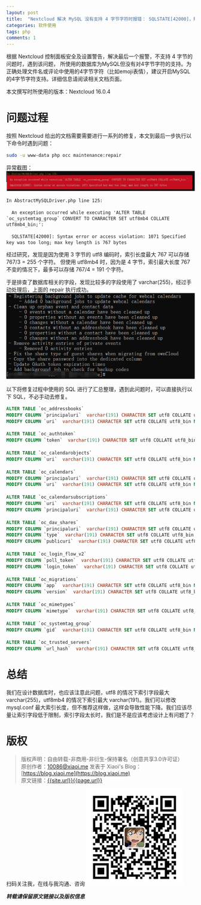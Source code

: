 ```yaml
---
layout: post
title:  "Nextcloud 解决 MySQL 没有支持 4 字节字符时报错： SQLSTATE[42000]，解决办法"
categories: 软件使用
tags: php
comments: 1
---
```

根据 Nextcloud 控制面板安全及设置警告，解决最后一个报警，不支持 4 字节的问题时，遇到该问题，
所使用的数据库为MySQL但没有对4字节字符的支持。为正确处理文件名或评论中使用的4字节字符（比如emoji表情），建议开启MySQL的4字节字符支持。详细信息请阅读相关文档页面。

本文撰写时所使用的版本：Nextcloud 16.0.4

# 问题过程
按照 Nextcloud 给出的文档需要需要进行一系列的修复，本文到最后一步执行以下命令时遇到问题：
```sh
sudo -u www-data php occ maintenance:repair
```
异常截图：
![image](/assets/res/img/219ac8fa9c61bb023bb783389d7ff12ee29c60ff.png)
```error
In AbstractMySQLDriver.php line 125:

  An exception occurred while executing 'ALTER TABLE `oc_systemtag_group` CONVERT TO CHARACTER SET utf8mb4 COLLATE utf8mb4_bin;':

  SQLSTATE[42000]: Syntax error or access violation: 1071 Specified key was too long; max key length is 767 bytes

```
经过研究，发现是因为使用 3 字节的 utf8 编码时，索引长度最大 767 可以存储 767/3 = 255 个字符。
但使用 utf8mb4 时，因为是 4 字节，索引最大长度 767 不变的情况下，最多可以存储 767/4 = 191 个字符。

于是排查了数据库相关的字段，发现比较多的字段使用了 varchar(255)，经过手动处理后，上面的 repair 执行成功。
![image](/assets/res/img/9352add5b0cc26772b2334116adadfa25e8fb135.png)

以下将修复过程中使用的 SQL 进行了汇总整理，遇到此问题时，可以直接执行以下 SQL，不必手动去修复。
```sql
ALTER TABLE `oc_addressbooks`
MODIFY COLUMN `principaluri`  varchar(191) CHARACTER SET utf8 COLLATE utf8_bin NULL DEFAULT NULL AFTER `id`
MODIFY COLUMN `uri`  varchar(191) CHARACTER SET utf8 COLLATE utf8_bin NULL DEFAULT NULL AFTER `displayname`;

ALTER TABLE `oc_authtoken`
MODIFY COLUMN `token`  varchar(191) CHARACTER SET utf8 COLLATE utf8_bin NOT NULL DEFAULT '' AFTER `name`;

ALTER TABLE `oc_calendarobjects`
MODIFY COLUMN `uri`  varchar(191) CHARACTER SET utf8 COLLATE utf8_bin NULL DEFAULT NULL AFTER `calendardata`;

ALTER TABLE `oc_calendars`
MODIFY COLUMN `principaluri`  varchar(191) CHARACTER SET utf8 COLLATE utf8_bin NULL DEFAULT NULL AFTER `id`,
MODIFY COLUMN `uri`  varchar(191) CHARACTER SET utf8 COLLATE utf8_bin NULL DEFAULT NULL AFTER `displayname`;

ALTER TABLE `oc_calendarsubscriptions`
MODIFY COLUMN `uri`  varchar(191) CHARACTER SET utf8 COLLATE utf8_bin NULL DEFAULT NULL AFTER `id`,
MODIFY COLUMN `principaluri`  varchar(191) CHARACTER SET utf8 COLLATE utf8_bin NULL DEFAULT NULL AFTER `uri`;

ALTER TABLE `oc_dav_shares`
MODIFY COLUMN `principaluri`  varchar(191) CHARACTER SET utf8 COLLATE utf8_bin NULL DEFAULT NULL AFTER `id`,
MODIFY COLUMN `type`  varchar(191) CHARACTER SET utf8 COLLATE utf8_bin NULL DEFAULT NULL AFTER `principaluri`,
MODIFY COLUMN `publicuri`  varchar(191) CHARACTER SET utf8 COLLATE utf8_bin NULL DEFAULT NULL AFTER `resourceid`;

ALTER TABLE `oc_login_flow_v2`
MODIFY COLUMN `poll_token`  varchar(191) CHARACTER SET utf8 COLLATE utf8_bin NOT NULL AFTER `started`,
MODIFY COLUMN `login_token`  varchar(191) CHARACTER SET utf8 COLLATE utf8_bin NOT NULL AFTER `poll_token`;

ALTER TABLE `oc_migrations`
MODIFY COLUMN `app`  varchar(191) CHARACTER SET utf8 COLLATE utf8_bin NOT NULL FIRST ,
MODIFY COLUMN `version`  varchar(191) CHARACTER SET utf8 COLLATE utf8_bin NOT NULL AFTER `app`;

ALTER TABLE `oc_mimetypes`
MODIFY COLUMN `mimetype`  varchar(191) CHARACTER SET utf8 COLLATE utf8_bin NOT NULL DEFAULT '' AFTER `id`;

ALTER TABLE `oc_systemtag_group`
MODIFY COLUMN `gid`  varchar(191) CHARACTER SET utf8 COLLATE utf8_bin NOT NULL AFTER `systemtagid`;

ALTER TABLE `oc_trusted_servers`
MODIFY COLUMN `url_hash`  varchar(191) CHARACTER SET utf8 COLLATE utf8_bin NOT NULL DEFAULT '' COMMENT 'sha1 hash of the url without the protocol' AFTER `url`;
```
# 总结
我们在设计数据库时，也应该注意此问题，utf8 的情况下索引字段最大 varchar(255)，utf8mb4 的情况下索引最大 varchar(191)。我们可以修改 mysql.conf 最大索引长度，但不推荐这样做，这样会导致性能下降。我们应该尽量让索引字段低于限制，索引字段太长时，我们是不是应该考虑设计上有问题了？

# 版权
> 版权声明：自由转载-非商用-非衍生-保持署名（创意共享3.0许可证）<br/>
> 原创作者：10086@xiaoi.me 发表于 Xiaoi's Blog：[https://blog.xiaoi.me](https://blog.xiaoi.me)<br/>
> 原文链接：[{{site.url}}{{page.url}}]({{site.url}}{{page.url}})<br/>

扫码关注我，在线与我沟通、咨询
![Xiaoi's Blog](/assets/res/qrcode.png)

***转载请保留原文链接以及版权信息***